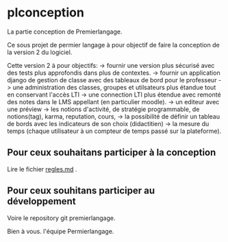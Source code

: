 # plconception
La partie conception de Premierlangage.

Ce sous projet de permier langage à pour objectif de faire la conception de la version 2 du logiciel. 

Cette version 2 à pour objectifs:
  -> fournir une version plus sécurisé avec des tests plus approfondis dans plus de contextes.
  -> fournir un application django de gestion de classe avec des tableaux de bord pour le professeur
  -> une administration des classes, groupes et utilsateurs plus étandue tout en conservant l'accès LTI
  -> une connection LTI plus étendue avec remonté des notes dans le LMS appellant (en particulier moodle).
  -> un editeur avec une préview
  -> les notions d'activité, de stratégie programmable, de notions(tag), karma, reputation, cours, 
  -> la possibilité de définir un tableau de bords avec les indicateurs de son choix (didactitien)
  -> la mesure du temps (chaque utilisateur à un compteur de temps passé sur la plateforme).



## Pour ceux souhaitans participer à la conception 
Lire le fichier [regles.md](regles.md) .

## Pour ceux souhitans participer au développement 
Voire le repository git premierlangage.

Bien à vous.
l'équipe Permierlangage.

